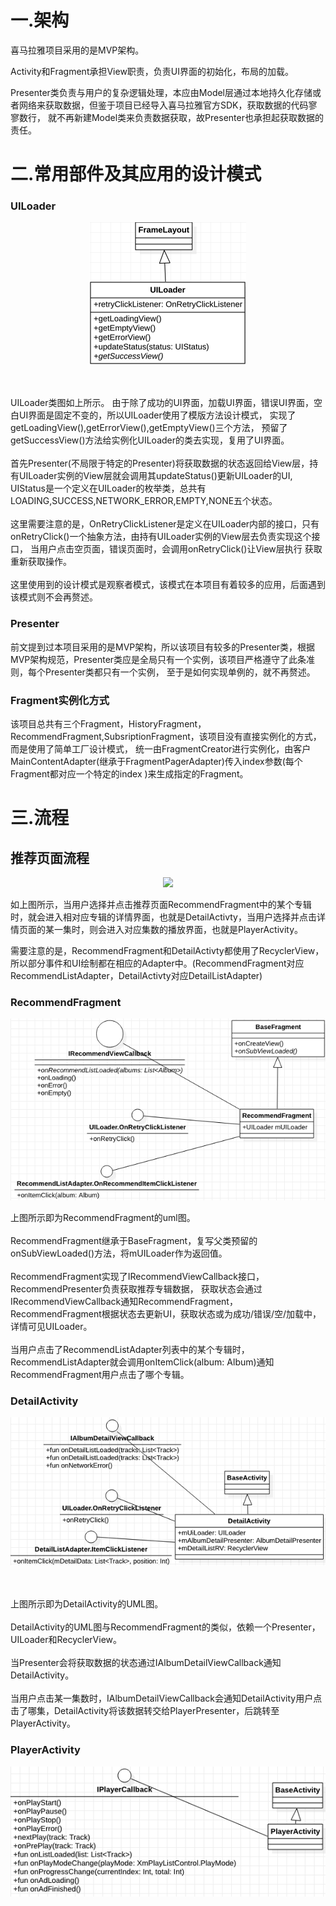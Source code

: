 # 一.架构

喜马拉雅项目采用的是MVP架构。

Activity和Fragment承担View职责，负责UI界面的初始化，布局的加载。

Presenter类负责与用户的复杂逻辑处理，本应由Model层通过本地持久化存储或者网络来获取数据，但鉴于项目已经导入喜马拉雅官方SDK，获取数据的代码寥寥数行，
就不再新建Model类来负责数据获取，故Presenter也承担起获取数据的责任。

# 二.常用部件及其应用的设计模式

### UILoader

<div align=center><img  src="RMImg/UL_uml.png"/></div>


\
\
UILoader类图如上所示。
由于除了成功的UI界面，加载UI界面，错误UI界面，空白UI界面是固定不变的，所以UILoader使用了模版方法设计模式，
实现了getLoadingView(),getErrorView(),getEmptyView()三个方法，
预留了getSuccessView()方法给实例化UILoader的类去实现，复用了UI界面。
\
\
首先Presenter(不局限于特定的Presenter)将获取数据的状态返回给View层，持有UILoader实例的View层就会调用其updateStatus()更新UILoader的UI,
UIStatus是一个定义在UILoader的枚举类，总共有LOADING,SUCCESS,NETWORK_ERROR,EMPTY,NONE五个状态。
\
\
这里需要注意的是，OnRetryClickListener是定义在UILoader内部的接口，只有onRetryClick()一个抽象方法，由持有UILoader实例的View层去负责实现这个接口，
当用户点击空页面，错误页面时，会调用onRetryClick()让View层执行
获取重新获取操作。
\
\
这里使用到的设计模式是观察者模式，该模式在本项目有着较多的应用，后面遇到该模式则不会再赘述。

### Presenter
前文提到过本项目采用的是MVP架构，所以该项目有较多的Presenter类，根据MVP架构规范，Presenter类应是全局只有一个实例，该项目严格遵守了此条准则，每个Presenter类都只有一个实例，
至于是如何实现单例的，就不再赘述。



### Fragment实例化方式

该项目总共有三个Fragment，HistoryFragment，RecommendFragment,SubsriptionFragment，该项目没有直接实例化的方式，而是使用了简单工厂设计模式，
统一由FragmentCreator进行实例化，由客户MainContentAdapter(继承于FragmentPagerAdapter)传入index参数(每个Fragment都对应一个特定的index )来生成指定的Fragment。

# 三.流程

## 推荐页面流程
<p align="center"><img src="https://user-images.githubusercontent.com/65336599/154831903-231adb7b-69e8-42fc-b1e8-f45ce5e5f406.png">  </p>

如上图所示，当用户选择并点击推荐页面RecommendFragment中的某个专辑时，就会进入相对应专辑的详情界面，也就是DetailActivty，当用户选择并点击详情页面的某一集时，则会进入对应集数的播放界面，也就是PlayerActivity。

需要注意的是，RecommendFragment和DetailActivty都使用了RecyclerView，所以部分事件和UI绘制都在相应的Adapter中。(RecommendFragment对应RecommendListAdapter，DetailActivty对应DetailListAdapter)

### RecommendFragment


<div align=center><img  src="RMImg/RF_uml.png"/></div>

上图所示即为RecommendFragment的uml图。
\
\
RecommendFragment继承于BaseFragment，复写父类预留的onSubViewLoaded()方法，将mUILoader作为返回值。
\
\
RecommendFragment实现了IRecommendViewCallback接口，RecommendPresenter负责获取推荐专辑数据，
获取状态会通过IRecommendViewCallback通知RecommendFragment，
RecommendFragment根据状态去更新UI，获取状态或为成功/错误/空/加载中，详情可见UILoader。
\
\
当用户点击了RecommendListAdapter列表中的某个专辑时，RecommendListAdapter就会调用onItemClick(album: Album)通知RecommendFragment用户点击了哪个专辑。

### DetailActivity
<div align=center><img  src="RMImg/DA_uml.png"/></div>

\
\
上图所示即为DetailActivity的UML图。
\
\
DetailActivity的UML图与RecommendFragment的类似，依赖一个Presenter，UILoader和RecyclerView。
\
\
当Presenter会将获取数据的状态通过IAlbumDetailViewCallback通知DetailActivity。
\
\
当用户点击某一集数时，IAlbumDetailViewCallback会通知DetailActivity用户点击了哪集，DetailActivity将该数据转交给PlayerPresenter，后跳转至PlayerActivity。

### PlayerActivity 
<div align=center><img  src="RMImg/PA_uml.png"/></div>
